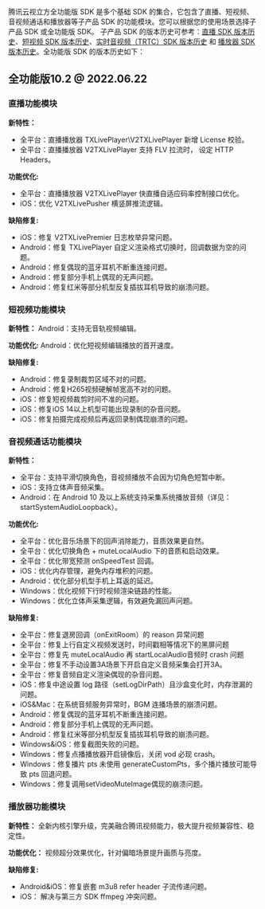 腾讯云视立方全功能版 SDK 是多个基础 SDK 的集合，它包含了直播、短视频、音视频通话和播放器等子产品 SDK 的功能模块。您可以根据您的使用场景选择子产品 SDK 或全功能版 SDK。
子产品 SDK 的版本历史可参考：[直播 SDK 版本历史](https://cloud.tencent.com/document/product/454/7878)、[短视频 SDK 版本历史](https://cloud.tencent.com/document/product/584/39644)、[实时音视频（TRTC）SDK 版本历史](https://cloud.tencent.com/document/product/647/46907) 和 [播放器 SDK 版本历史](https://cloud.tencent.com/document/product/881/62169)。全功能版 SDK 的版本历史如下：

## 全功能版10.2 @ 2022.06.22
### 直播功能模块

**新特性：**
- 全平台：直播播放器 TXLivePlayer\V2TXLivePlayer 新增 License 校验。
- 全平台：直播播放器 V2TXLivePlayer 支持 FLV 拉流时， 设定 HTTP Headers。

**功能优化:** 
- 全平台：直播播放器 V2TXLivePlayer 快直播自适应码率控制接口优化。
- iOS：优化 V2TXLivePusher 横竖屏推流逻辑。

**缺陷修复:** 
- iOS：修复 V2TXLivePremier 日志枚举异常问题。
- Android：修复 TXLivePlayer 自定义渲染格式切换时，回调数据为空的问题。
- Android：修复偶现的蓝牙耳机不断重连接问题。
- Android：修复部分手机上偶现的无声问题。
- Android：修复红米等部分机型反复插拔耳机导致的崩溃问题。

### 短视频功能模块

**新特性：**
Android：支持无音轨视频编辑。

**功能优化:** 
Android：优化短视频编辑播放的首开速度。

**缺陷修复:** 
- Android：修复录制裁剪区域不对的问题。
- Android：修复H265视频硬解帧宽高不对的问题。
- iOS：修复短视频裁剪时间不准的问题。
- iOS：修复iOS 14以上机型可能出现录制的杂音问题。
- iOS：修复拍摄完成视频后再返回录制偶现崩溃的问题。

### 音视频通话功能模块

**新特性：**
- 全平台：支持平滑切换角色，音视频播放不会因为切角色短暂中断。
- iOS：支持立体声音频采集。
- Android：在 Android 10 及以上系统支持采集系统播放音频（详见：startSystemAudioLoopback）。

**功能优化:** 
- 全平台：优化音乐场景下的回声消除能力，音质效果更自然。
- 全平台：优化切换角色 + muteLocalAudio 下的音质和启动效果。
- 全平台：优化带宽预测 onSpeedTest 回调。
- iOS：优化内存管理，避免内存堆积的问题。
- Android：优化部分机型手机上耳返的延迟。
- Windows：优化视频下行时视频渲染链路的性能。
- Windows：优化立体声采集逻辑，有效避免漏回声问题。

**缺陷修复:** 
- 全平台：修复退房回调（onExitRoom）的 reason 异常问题
- 全平台：修复上行自定义视频发送时，时间戳相等情况下的黑屏问题
- 全平台：修复先 muteLocalAudio 再 startLocalAudio音频时 crash 问题
- 全平台：修复不手动设置3A场景下开启自定义音频采集会打开3A。
- 全平台：修复音频自定义渲染偶现的杂音问题。
- iOS：修复中途设置 log 路径（setLogDirPath）且沙盒变化时，内存泄漏的问题。
- iOS&Mac：在系统音频服务异常时，BGM 连播场景的崩溃问题。
- Android：修复偶现的蓝牙耳机不断重连接问题。
- Android：修复部分手机上偶现的无声问题。
- Android：修复红米等部分机型反复插拔耳机导致的崩溃问题。
- Windows&iOS：修复截图失败的问题。
- Windows：修复点播播放器开启镜像后，关闭 vod 必现 crash。
- Windows：修复播片 pts 未使用 generateCustomPts，多个播片播放可能导致 pts 回退问题。
- Windows：修复调用setVideoMuteImage偶现的崩溃问题。

### 播放器功能模块
**新特性：**
全新内核引擎升级，完美融合腾讯视频能力，极大提升视频兼容性、稳定性。

**功能优化：**
视频超分效果优化，针对偏暗场景提升画质与亮度。

**缺陷修复:** 
- Android&iOS：修复嵌套 m3u8 refer header 子流传递问题。
- iOS： 解决与第三方 SDK ffmpeg 冲突问题。
